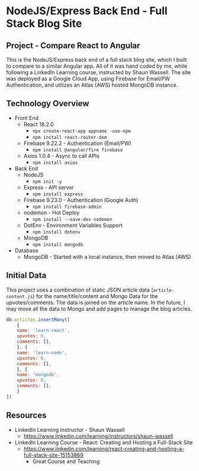 # NodeJS/Express Back End - Full Stack Blog Site

## Project - Compare React to Angular
This is the NodeJS/Express back end of a full stack blog site, which I built to compare to a similar Angular app. All of it was hand coded by me, while following a LinkedIn Learning course, instructed by Shaun Wassell. The site was deployed as a Google Cloud App, using Firebase for Email/PW Authentication, and utilizes an Atlas (AWS) hosted MongoDB instance.

## Technology Overview
* Front End
  * React 18.2.0
    * `npx create-react-app appname -use-npm`
    * `npm install react-router-dom`
  * Firebase 9.22.2 - Authentication (Email/PW)
    * `npm install @angular/fire firebase`
  * Axios 1.0.4 - Async to call APIs
    * `npm install axios`
* Back End
  * NodeJS
    * `npm init -y`
  * Express - API server
    * `npm install express`
  * Firebase 9.23.0 - Authentication (Google Auth)
    * `npm install firebase-admin`
  * nodemon - Hot Deploy
    * `npm install --save-dev nodemon`
  * DotEnv - Environment Variables Support
    * `npm install dotenv`
  * MongoDB
    * `npm install mongodb`
* Database
  * MongoDB - Started with a local instance, then moved to Atlas (AWS)

## Initial Data
This project uses a combination of static JSON article data (`article-content.js`) for the name/title/content and Mongo Data for the upvotes/comments. The data is joined on the article name. In the future, I may move all the data to Mongo and add pages to manage the blog articles.
```js
db.articles.insertMany([
    {
	name: 'learn-react',
	upvotes: 0,
	comments: [],
	}, {
	name: 'learn-node',
	upvotes: 0,
	comments: [],
	}, {
	name: 'mongodb',
	upvotes: 0,
	comments: [],
	}
])

 ```

## Resources
* LinkedIn Learning Instructor - Shaun Wassell
  * https://www.linkedin.com/learning/instructors/shaun-wassell
* LinkedIn Learning Course - React: Creating and Hosting a Full-Stack Site
  * https://www.linkedin.com/learning/react-creating-and-hosting-a-full-stack-site-15153869
    * Great Course and Teaching


